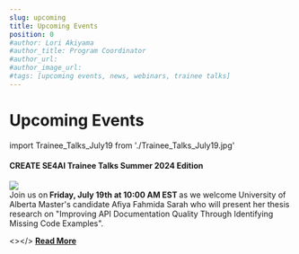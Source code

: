 ```yaml
---
slug: upcoming
title: Upcoming Events
position: 0
#author: Lori Akiyama
#author_title: Program Coordinator 
#author_url: 
#author_image_url: 
#tags: [upcoming events, news, webinars, trainee talks]
---
```

# Upcoming Events 

<!-- Upcoming Events coming soon -->
  
import Trainee_Talks_July19 from './Trainee_Talks_July19.jpg'
 

<div class="container2">
<h4>CREATE SE4AI Trainee Talks Summer 2024 Edition</h4>
<div class="events ">
<div class="manuel_cosentino_n_CMLApjfI_unsplash1">
<img src={Trainee_Talks_July19}/>
</div>
<div class="text">
Join us on<strong> Friday, July 19th at 10:00 AM EST </strong> as we welcome University of Alberta Master's candidate Afiya Fahmida Sarah who will present her thesis research on "Improving API Documentation Quality Through Identifying Missing Code Examples".

<></>
<a href="/blog/2022/09/21/upcoming/event/CREATE_SE4AI_Trainee_Talks_Summer_2024_Edition"> <strong>Read More</strong></a>
</div>
</div>  </div> 

